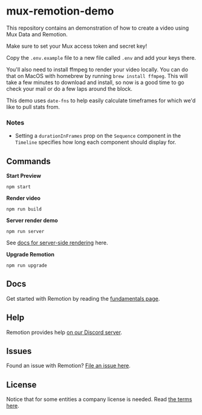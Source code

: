 # mux-remotion-demo

This repository contains an demonstration of how to create a video using Mux Data and Remotion.

Make sure to set your Mux access token and secret key!

Copy the `.env.example` file to a new file called `.env` and add your keys there.

You'll also need to install ffmpeg to render your video locally. You can do that on MacOS with homebrew by running `brew install ffmpeg`. This will take a few minutes to download and install, so now is a good time to go check your mail or do a few laps around the block.

This demo uses `date-fns` to help easily calculate timeframes for which we'd like to pull stats from.

### Notes

- Setting a `durationInFrames` prop on the `Sequence` component in the `Timeline` specifies how long each component should display for.

## Commands

**Start Preview**

```console
npm start
```

**Render video**

```console
npm run build
```

**Server render demo**

```console
npm run server
```

See [docs for server-side rendering](https://www.remotion.dev/docs/ssr) here.

**Upgrade Remotion**

```console
npm run upgrade
```

## Docs

Get started with Remotion by reading the [fundamentals page](https://www.remotion.dev/docs/the-fundamentals).

## Help

Remotion provides help [on our Discord server](https://discord.gg/6VzzNDwUwV).

## Issues

Found an issue with Remotion? [File an issue here](https://github.com/remotion-dev/remotion/issues/new).

## License

Notice that for some entities a company license is needed. Read [the terms here](https://github.com/remotion-dev/remotion/blob/main/LICENSE.md).
